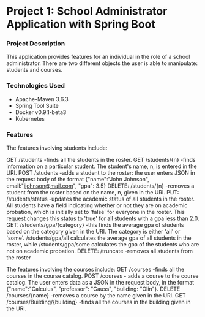 # Project 1: School Administrator Application with Spring Boot

### Project Description
This application provides features for an individual in the role of a school administrator. There are two different objects the user is able to manipulate: students and courses.

### Technologies Used
* Apache-Maven 3.6.3
* Spring Tool Suite
* Docker v0.9.1-beta3
* Kubernetes

### Features

The features involving students include:

GET /students -finds all the students in the roster.
GET /students/{n} -finds information on a particular student. The student's name, n, is entered in the URI.
POST /students -adds a student to the roster: the user enters JSON in the request body of the format {"name":"John Johnson", 
email:"jjohnson@mail.com", "gpa": 3.5}
DELETE: /students/{n} -removes a student from the roster based on the name, n, given in the URI.
PUT: /students/status -updates the academic status of all students in the roster. All students have a field indicating whether or not they are on academic probation, which is initially set to 'false' for everyone in the roster. This request changes this status to 'true' for all students with a gpa less than 2.0.
GET: /students/gpa/{category} -this finds the average gpa of students based on the category given in the URI. The category is either 'all' or 'some'. /students/gpa/all calculates the average gpa of all students in the roster, while /students/gpa/some calculates the gpa of the students who are not on academic probation.
DELETE: /truncate -removes all students from the roster

The features involving the courses include:
GET /courses -finds all the courses in the course catalog.
POST /courses - adds a course to the course catalog. The user enters data as a JSON in the request body, in the format {"name":"Calculus", "professor": "Gauss", "building: "Olin"}.
DELETE /courses/{name} -removes a course by the name given in the URI.
GET /courses/Building/{building} -finds all the courses in the building given in the URI.